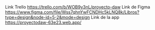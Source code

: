 Link Trello https://trello.com/b/WOB9y3nL/proyecto-daw
Link de Figma https://www.figma.com/file/Wss7qhnYwFCNDHc5kLNQ8k/Libros?type=design&node-id=5-2&mode=design
Link de la app https://proyectodaw-63e23.web.app/
